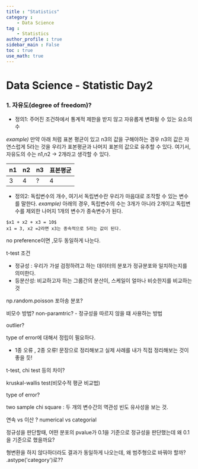 ```yaml
---
title : "Statistics"
category :
    - Data Science 
tag : 
    - Statistics
author_profile : true
sidebar_main : False  
toc : true 
use_math: true
---
```


# Data Science - Statistic Day2 

### 1. 자유도(degree of freedom)?
- 정의1: 주어진 조건하에서 통계적 제한을 받지 않고 자유롭게 변화될 수 있는 요소의 수

_example)_ 만약 아래 처럼 표본 평균이 있고 n3의 값을 구해야하는 경우 n3의 값은 자연스럽게 5라는 것을 우리가 표본평균과 나머지 표본의 값으로 유추할 수 있다. 여기서, 자유도의 수는 n1,n2 -> 2개라고 생각할 수 있다.

|n1|n2|n3|표본평균| 
|-|-|-|-|
|3|4|?|4|


- 정의2: 독립변수의 개수, 여기서 독립변수란 우리가 마음대로 조작할 수 있는 변수를 말한다. 
_example)_ 아래의 경우, 독립변수의 수는 3개가 아니라 2개이고 독립변수를 제외한 나머지 1개의 변수가 종속변수가 된다.
```
$x1 + x2 + x3 = 10$
x1 = 3, x2 =2라면 x3는 종속적으로 5라는 값이 된다.
```

no preference이면 ,모두 동일하게 나눈다. 

t-test 조건
- 정규성 : 우리가 가설 검정하려고 하는 데이터의 분포가 정규분포와 일치하는지를 의미한다.
- 등분산성: 비교하고자 하는 그룹간의 분산이, 스케일이 얼마나 비슷한지를 비교하는 것

np.random.poisson 포아송 분포?

비모수 방법? non-paramtric? - 정규성을 따르지 않을 떄 사용하는 방법

outlier? 

type of error에 대해서 정립이 필요하다.
- 1종 오류 , 2종 오류! 문장으로 정리해보고 실제 사례를 내가 직접 정리해보는 것이 좋을 듯!

t-test, chi test 등의 차이?

kruskal-wallis test(비모수적 평균 비교법)

type of error?

two sample chi square : 두 개의 변수간의 역관성 빈도 유사성을 보는 것. 

연속 vs 이산 ? numerical vs categorial

정규성을 판단할때, 어떤 분포의 pvalue가 0.1을 기준으로 정규성을 판단했는데 왜 0.1을 기준으로 했을까요?

형변환을 하지 않다하더라도 결과가 동일하게 나오는데, 왜 범주형으로 바꿔야 할까? .astype('category')로??


